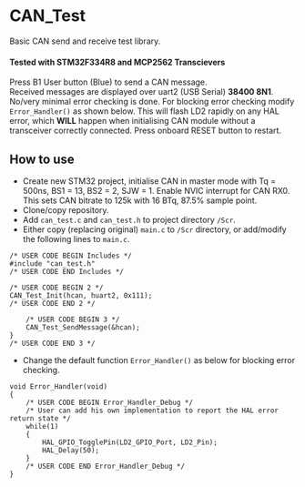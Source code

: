 # CAN_Test
Basic CAN send and receive test library.
#### Tested with STM32F334R8 and MCP2562 Transcievers
Press B1 User button (Blue) to send a CAN message.\
Received messages are displayed over uart2 (USB Serial) **38400 8N1**.\
No/very minimal error checking is done. For blocking error checking modify `Error_Handler()` as shown below. This will flash LD2 rapidly on any HAL error, which **WILL** happen when initialising CAN module without a transceiver correctly connected. Press onboard RESET button to restart.
## How to use
* Create new STM32 project, initialise CAN in master mode with Tq = 500ns, BS1 = 13, BS2 = 2, SJW = 1. Enable NVIC interrupt for CAN RX0. This sets CAN bitrate to 125k with 16 BTq, 87.5% sample point.
* Clone/copy repository.
* Add `can_test.c` and `can_test.h` to project directory `/Scr`.
* Either copy (replacing original) `main.c` to `/Scr` directory, or add/modify the following lines to `main.c`.
```
/* USER CODE BEGIN Includes */
#include "can_test.h"
/* USER CODE END Includes */
```
```
/* USER CODE BEGIN 2 */
CAN_Test_Init(hcan, huart2, 0x111);
/* USER CODE END 2 */
```
```
    /* USER CODE BEGIN 3 */
    CAN_Test_SendMessage(&hcan);
}
/* USER CODE END 3 */
```
* Change the default function `Error_Handler()` as below for blocking error checking.
```
void Error_Handler(void)
{
    /* USER CODE BEGIN Error_Handler_Debug */
    /* User can add his own implementation to report the HAL error return state */
    while(1)
    {
        HAL_GPIO_TogglePin(LD2_GPIO_Port, LD2_Pin);
        HAL_Delay(50);
    }
    /* USER CODE END Error_Handler_Debug */
}
```